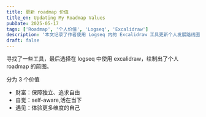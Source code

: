 ```yaml
---
title: 更新 roadmap 价值
title_en: Updating My Roadmap Values
pubDate: 2025-05-17
tags: ['Roadmap', '个人价值', 'Logseq', 'Excalidraw']
description: '本文记录了作者使用 Logseq 内的 Excalidraw 工具更新个人发展路线图（Roadmap）的过程，并明确了其核心价值：财富（保障独立、追求自由）、自觉（活在当下、自我觉察）和遇见（体验更多维度的自己），为个人成长提供了清晰的方向。'
draft: false
---
```




寻找了一些工具，最后选择在 logseq 中使用 excalidraw，绘制出了个人 roadmap 的简图。

分为 3 个价值
- 财富：保障独立、追求自由
- 自觉：self-aware,活在当下
- 遇见：体验更多维度的自己
